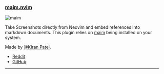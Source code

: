 <h3 id="maim.nvim">
  <a href="#maim.nvim">
    <span class="icon-text">
      <span class="icon">
        <i class="fa-solid fa-book"></i>
      </span>
    </span>
    <span>maim.nvim</span>
  </a>
</h3>

![maim](https://camo.githubusercontent.com/1070ab16088ad076559ed13df77feb84fc58963db259ddcb6ab424c8efec8194/68747470733a2f2f692e696d6775722e636f6d2f395573645830502e676966)

Take Screenshots directly from Neovim and embed references into markdown documents. This plugin relies on [maim](https://github.com/naelstrof/maim) being installed on your system.

Made by [@Kiran Patel](https://github.com/kiran94).

- [Reddit](https://www.reddit.com/r/neovim/comments/13u4wpt/plugin_maimnvim_about_take_screenshots_from_neovim/)
- [GitHub](https://github.com/kiran94/maim.nvim)

---
